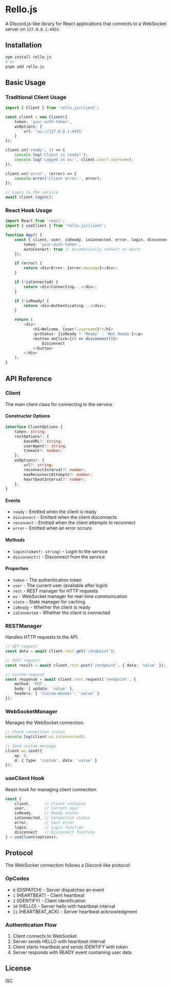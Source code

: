 # Rello.js

A Discord.js-like library for React applications that connects to a WebSocket server on `127.0.0.1:4455`.

## Installation

```bash
npm install rello.js
# or
pnpm add rello.js
```

## Basic Usage

### Traditional Client Usage

```typescript
import { Client } from 'rello.js/client';

const client = new Client({
    token: 'your-auth-token',
    wsOptions: {
        url: 'ws://127.0.0.1:4455'
    }
});

client.on('ready', () => {
    console.log('Client is ready!');
    console.log('Logged in as:', client.user?.username);
});

client.on('error', (error) => {
    console.error('Client error:', error);
});

// Login to the service
await client.login();
```

### React Hook Usage

```typescript
import React from 'react';
import { useClient } from 'rello.js/client';

function App() {
    const { client, user, isReady, isConnected, error, login, disconnect } = useClient({
        token: 'your-auth-token',
        autoConnect: true // Automatically connect on mount
    });

    if (error) {
        return <div>Error: {error.message}</div>;
    }

    if (!isConnected) {
        return <div>Connecting...</div>;
    }

    if (!isReady) {
        return <div>Authenticating...</div>;
    }

    return (
        <div>
            <h1>Welcome, {user?.username}!</h1>
            <p>Status: {isReady ? 'Ready' : 'Not Ready'}</p>
            <button onClick={() => disconnect()}>
                Disconnect
            </button>
        </div>
    );
}
```

## API Reference

### Client

The main client class for connecting to the service.

#### Constructor Options

```typescript
interface ClientOptions {
    token: string;
    restOptions?: {
        baseURL?: string;
        userAgent?: string;
        timeout?: number;
    };
    wsOptions?: {
        url?: string;
        reconnectInterval?: number;
        maxReconnectAttempts?: number;
        heartbeatInterval?: number;
    };
}
```

#### Events

- `ready` - Emitted when the client is ready
- `disconnect` - Emitted when the client disconnects
- `reconnect` - Emitted when the client attempts to reconnect
- `error` - Emitted when an error occurs

#### Methods

- `login(token?: string)` - Login to the service
- `disconnect()` - Disconnect from the service

#### Properties

- `token` - The authentication token
- `user` - The current user (available after login)
- `rest` - REST manager for HTTP requests
- `ws` - WebSocket manager for real-time communication
- `state` - State manager for caching
- `isReady` - Whether the client is ready
- `isConnected` - Whether the client is connected

### RESTManager

Handles HTTP requests to the API.

```typescript
// GET request
const data = await client.rest.get('/endpoint');

// POST request
const result = await client.rest.post('/endpoint', { data: 'value' });

// Custom request
const response = await client.rest.request('/endpoint', {
    method: 'PUT',
    body: { update: 'value' },
    headers: { 'Custom-Header': 'value' }
});
```

### WebSocketManager

Manages the WebSocket connection.

```typescript
// Check connection status
console.log(client.ws.isConnected);

// Send custom message
client.ws.send({
    op: 0,
    d: { type: 'custom', data: 'value' }
});
```

### useClient Hook

React hook for managing client connection.

```typescript
const {
    client,      // Client instance
    user,        // Current user
    isReady,     // Ready status
    isConnected, // Connection status
    error,       // Last error
    login,       // Login function
    disconnect   // Disconnect function
} = useClient(options);
```

## Protocol

The WebSocket connection follows a Discord-like protocol:

### OpCodes

- `0` (DISPATCH) - Server dispatches an event
- `1` (HEARTBEAT) - Client heartbeat
- `2` (IDENTIFY) - Client identification
- `10` (HELLO) - Server hello with heartbeat interval
- `11` (HEARTBEAT_ACK) - Server heartbeat acknowledgment

### Authentication Flow

1. Client connects to WebSocket
2. Server sends HELLO with heartbeat interval
3. Client starts heartbeat and sends IDENTIFY with token
4. Server responds with READY event containing user data

## License

ISC
